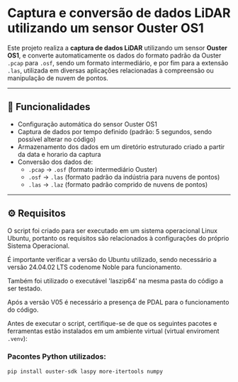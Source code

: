 # Captura e conversão de dados LiDAR utilizando um sensor Ouster OS1

Este projeto realiza a **captura de dados LiDAR** utilizando um sensor **Ouster OS1**, e converte automaticamente os dados do formato padrão da Ouster `.pcap` para `.osf`, sendo um formato intermediário, e por fim para a extensão `.las`, utilizada em diversas aplicações relacionadas à compreensão ou manipulação de nuvem de pontos.

---

## 📌 Funcionalidades

- Configuração automática do sensor Ouster OS1
- Captura de dados por tempo definido (padrão: 5 segundos, sendo possível alterar no código)
- Armazenamento dos dados em um diretório estruturado criado a partir da data e horario da captura
- Conversão dos dados de:
  - `.pcap` → `.osf` (formato intermediário Ouster)
  - `.osf` → `.las` (formato padrão da indústria para nuvens de pontos)
  - `.las` → `.laz` (formato padrão comprido de nuvens de pontos)

---

## ⚙️ Requisitos

O script foi criado para ser executado em um sistema operacional Linux Ubuntu, portanto os requisitos são relacionados à configurações do próprio Sistema Operacional.

É importante verificar a versão do Ubuntu utilizado, sendo necessário a versão 24.04.02 LTS codenome Noble para funcionamento.

Também foi utilizado o executável 'laszip64' na mesma pasta do código a ser testado.

Após a versão V05 é necessário a presença de PDAL para o funcionamento do código.

Antes de executar o script, certifique-se de que os seguintes pacotes e ferramentas estão instalados em um ambiente virtual (virtual enviroment `.venv`):

### Pacontes Python utilizados:
```bash
pip install ouster-sdk laspy more-itertools numpy
